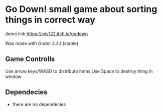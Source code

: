 # Go Down! small game about sorting things in correct way
demo link https://iviv122.itch.io/godown 

Was made with Godot 4.4.1 (stable)

## Game Controlls

Use arrow keys/WASD to distribute items
Use Space to destroy thing in window 

## Dependecies
- there are no dependecies

